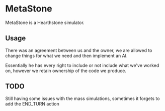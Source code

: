# MetaStone

MetaStone is a Hearthstone simulator.

## Usage
There was an agreement between us and the owner, we are allowed to change things for what we need and then implement an AI.

Essentially he has every right to include or not include what we've worked on, however we retain ownership of the code we produce.

## TODO

Still having some issues with the mass simulations, sometimes it forgets to add the END_TURN action

